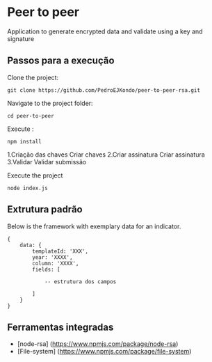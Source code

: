 # Peer to peer 
Application to generate encrypted data and validate using a key and signature

## Passos para a execução

Clone the project:

```
git clone https://github.com/PedroEJKondo/peer-to-peer-rsa.git

```

Navigate to the project folder:

```
cd peer-to-peer 

```

Execute :

```
npm install

```

1.Criação das chaves
    Criar chaves
2.Criar assinatura
    Criar assinatura
3.Validar
    Validar submissão

Execute the project

```
node index.js

```
 
## Extrutura padrão

Below is the framework with exemplary data for an indicator.

```
{
    data: {
        templateId: 'XXX',
        year: 'XXXX',
        column: 'XXXX',
        fields: [

            -- estrutura dos campos
        
        ]
    }
}
```

## Ferramentas integradas

- [node-rsa] (https://www.npmjs.com/package/node-rsa)
- [File-system] (https://www.npmjs.com/package/file-system)
